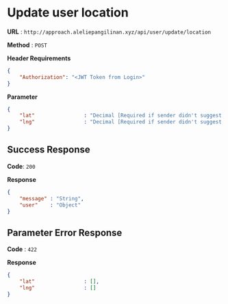 # Update user location

**URL** : `http://approach.aleliepangilinan.xyz/api/user/update/location`

**Method** : `POST`

**Header Requirements**
```json
{
    "Authorization": "<JWT Token from Login>"
}
```

**Parameter**
```json
{
    "lat"                : "Decimal [Required if sender didn't suggest location]",
    "lng"                : "Decimal [Required if sender didn't suggest location]"
}
```

## Success Response
**Code**: `200`

**Response**
```json
{
    "message" : "String",
    "user"    : "Object"
}
```

## Parameter Error Response
**Code** : `422`

**Response**
```json
{
    "lat"                : [],
    "lng"                : []
}
```
